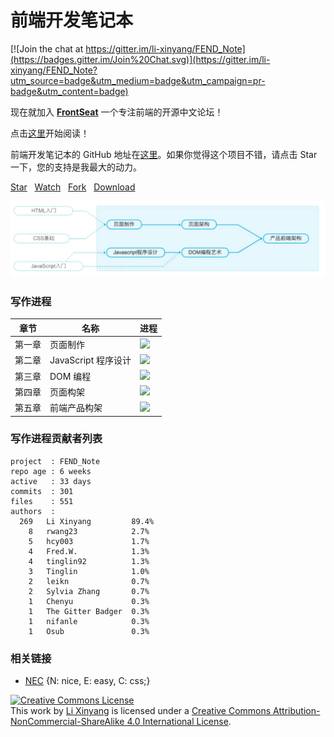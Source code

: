 # 前端开发笔记本

[![Join the chat at https://gitter.im/li-xinyang/FEND_Note](https://badges.gitter.im/Join%20Chat.svg)](https://gitter.im/li-xinyang/FEND_Note?utm_source=badge&utm_medium=badge&utm_campaign=pr-badge&utm_content=badge)

现在就加入 [**FrontSeat**](http://frontseat.io) 一个专注前端的开源中文论坛！

点击[这里](https://www.gitbook.com/read/book/li-xinyang/frontend-notebook)开始阅读！

前端开发笔记本的 GitHub 地址在[这里](https://github.com/li-xinyang/FEND_Note)。如果你觉得这个项目不错，请点击 Star 一下，您的支持是我最大的动力。

<!-- Place this tag where you want the button to render. -->
<a class="github-button" href="https://github.com/li-xinyang/FEND_Note" data-style="mega" data-count-href="/li-xinyang/FEND_Note/stargazers" data-count-api="/repos/li-xinyang/FEND_Note#stargazers_count" data-count-aria-label="# stargazers on GitHub" aria-label="Star li-xinyang/FEND_Note on GitHub">Star</a>
&nbsp;&nbsp;<a class="github-button" href="https://github.com/li-xinyang/FEND_Note" data-style="mega" data-count-href="/li-xinyang/FEND_Note/watchers" data-count-api="/repos/li-xinyang/FEND_Note#subscribers_count" data-count-aria-label="# watchers on GitHub" aria-label="Watch li-xinyang/FEND_Note on GitHub">Watch</a>
&nbsp;&nbsp;<a class="github-button" href="https://github.com/li-xinyang/FEND_Note/fork" data-style="mega" data-count-href="/li-xinyang/FEND_Note/network" data-count-api="/repos/li-xinyang/FEND_Note#forks_count" data-count-aria-label="# forks on GitHub" aria-label="Fork li-xinyang/FEND_Note on GitHub">Fork</a>
&nbsp;&nbsp;<a class="github-button" href="https://github.com/li-xinyang/FEND_Note/archive/master.zip" data-style="mega" aria-label="Download li-xinyang/FEND_Note on GitHub">Download</a>

![](img/C/career-path.jpg)

### 写作进程

|章节|名称|进程|
|----|----|----|
|第一章|页面制作|![](http://progressed.io/bar/100)|
|第二章|JavaScript 程序设计|![](http://progressed.io/bar/100)|
|第三章|DOM 编程|![](http://progressed.io/bar/100)|
|第四章|页面构架|![](http://progressed.io/bar/50)|
|第五章|前端产品构架|![](http://progressed.io/bar/50)|

### 写作进程贡献者列表

```
project  : FEND_Note
repo age : 6 weeks
active   : 33 days
commits  : 301
files    : 551
authors  :
  269	Li Xinyang         89.4%
    8	rwang23            2.7%
    5	hcy003             1.7%
    4	Fred.W.            1.3%
    4	tinglin92          1.3%
    3	Tinglin            1.0%
    2	leikn              0.7%
    2	Sylvia Zhang       0.7%
    1	Chenyu             0.3%
    1	The Gitter Badger  0.3%
    1	nifanle            0.3%
    1	Osub               0.3%
```

### 相关链接

- [NEC](http://nec.netease.com/) {N: nice, E: easy, C: css;}

<a rel="license" href="http://creativecommons.org/licenses/by-nc-sa/4.0/"><img alt="Creative Commons License" style="border-width:0" src="https://i.creativecommons.org/l/by-nc-sa/4.0/80x15.png" /></a><br />This work by <a xmlns:cc="http://creativecommons.org/ns#" href="li-xinyang.com" property="cc:attributionName" rel="cc:attributionURL">Li Xinyang</a> is licensed under a <a rel="license" href="http://creativecommons.org/licenses/by-nc-sa/4.0/">Creative Commons Attribution-NonCommercial-ShareAlike 4.0 International License</a>.

<!-- Place this tag right after the last button or just before your close body tag. -->
<script async defer id="github-bjs" src="https://buttons.github.io/buttons.js"></script>

